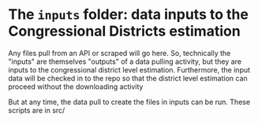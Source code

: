 # The `inputs` folder: data inputs to the Congressional Districts estimation

Any files pull from an API or scraped will go here.
So, technically the "inputs" are themselves "outputs" of a data pulling
activity, but they are inputs to the congressional district level estimation.
Furthermore, the input data will be checked in to the repo so that the
district level estimation can proceed without the downloading activity

But at any time, the data pull to create the files in inputs can be run.
These scripts are in src/
